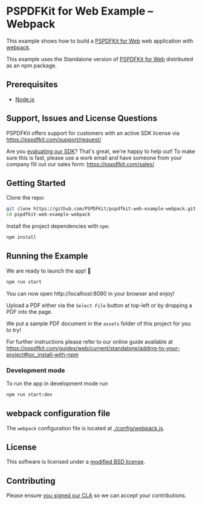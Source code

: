 # PSPDFKit for Web Example – Webpack

This example shows how to build a [PSPDFKit for Web](https://pspdfkit.com/web/) web application with
[webpack](https://webpack.js.org/).

This example uses the Standalone version of [PSPDFKit for Web](https://pspdfkit.com/web/)
distributed as an npm package.

## Prerequisites

- [Node.js](http://nodejs.org/)

## Support, Issues and License Questions

PSPDFKit offers support for customers with an active SDK license via https://pspdfkit.com/support/request/

Are you [evaluating our SDK](https://pspdfkit.com/try/)? That's great, we're happy to help out! To make sure this is fast, please use a work email and have someone from your company fill out our sales form: https://pspdfkit.com/sales/

## Getting Started

Clone the repo:

```bash
git clone https://github.com/PSPDFKit/pspdfkit-web-example-webpack.git
cd pspdfkit-web-example-webpack
```

Install the project dependencies with `npm`:

```bash
npm install
```

## Running the Example

We are ready to launch the app! 🎉

```bash
npm run start
```

You can now open http://localhost:8080 in your browser and enjoy!

Upload a PDF either via the `Select File` button at top-left or by dropping a PDF into the page.

We put a sample PDF document in the `assets` folder of this project for you to try!

For further instructions please refer to our online guide available at
https://pspdfkit.com/guides/web/current/standalone/adding-to-your-project#toc_install-with-npm

### Development mode

To run the app in development mode run

```bash
npm run start:dev
```

## webpack configuration file

The `webpack` configuration file is located at [./config/webpack.js](config/webpack.js).

## License

This software is licensed under a [modified BSD license](LICENSE).

## Contributing

Please ensure
[you signed our CLA](https://pspdfkit.com/guides/web/current/miscellaneous/contributing/) so we can
accept your contributions.
